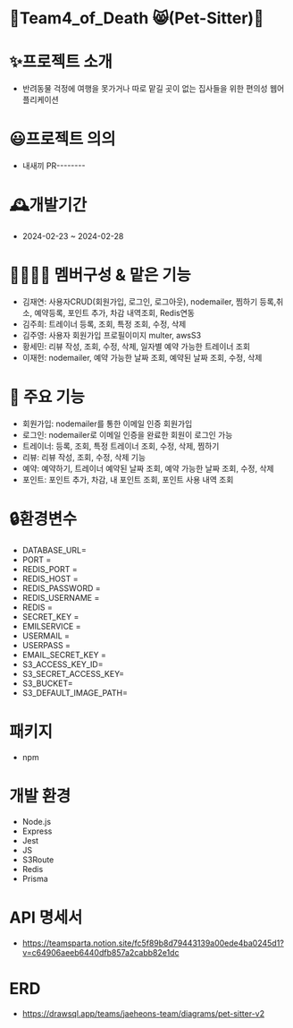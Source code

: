 # 🐶Team4_of_Death 😸(Pet-Sitter)🐶

# ✨프로젝트 소개
- 반려동물 걱정에 여행을 못가거나 따로 맡길 곳이 없는 집사들을 위한 편의성 웹어플리케이션

# 😃프로젝트 의의
- 내새끼 PR--------

# 🕰️개발기간
- 2024-02-23 ~ 2024-02-28

# 👨‍👩‍👦‍👦 멤버구성 & 맡은 기능
- 김재연: 사용자CRUD(회원가입, 로그인, 로그아웃), nodemailer, 찜하기 등록,취소, 예약등록, 포인트 추가, 차감 내역조회, Redis연동
- 김주희: 트레이너 등록, 조회, 특정 조회, 수정, 삭제
- 김주영: 사용자 회원가입 프로필이미지 multer, awsS3
- 황세민: 리뷰 작성, 조회, 수정, 삭제, 일자별 예약 가능한 트레이너 조회
- 이재헌: nodemailer, 예약 가능한 날짜 조회, 예약된 날짜 조회, 수정, 삭제

# 📌 주요 기능
- 회원가입: nodemailer를 통한 이메일 인증 회원가입
- 로그인: nodemailer로 이메일 인증을 완료한 회원이 로그인 가능
- 트레이너: 등록, 조회, 특정 트레이너 조회, 수정, 삭제, 찜하기 
- 리뷰: 리뷰 작성, 조회, 수정, 삭제 기능
- 예약: 예약하기, 트레이너 예약된 날짜 조회, 예약 가능한 날짜 조회, 수정, 삭제
- 포인트: 포인트 추가, 차감, 내 포인트 조회, 포인트 사용 내역 조회

# 🔒환경변수
- DATABASE_URL=
- PORT = 
- REDIS_PORT = 
- REDIS_HOST = 
- REDIS_PASSWORD = 
- REDIS_USERNAME = 
- REDIS = 
- SECRET_KEY = 
- EMILSERVICE = 
- USERMAIL = 
- USERPASS = 
- EMAIL_SECRET_KEY = 
- S3_ACCESS_KEY_ID=
- S3_SECRET_ACCESS_KEY=
- S3_BUCKET=
- S3_DEFAULT_IMAGE_PATH=

# 패키지
- npm

# 개발 환경
- Node.js
- Express
- Jest
- JS
- S3Route
- Redis
- Prisma

# API 명세서
- https://teamsparta.notion.site/fc5f89b8d79443139a00ede4ba0245d1?v=c64906aeeb6440dfb857a2cabb82e1dc

# ERD
- https://drawsql.app/teams/jaeheons-team/diagrams/pet-sitter-v2

